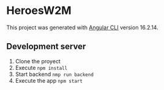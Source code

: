 # HeroesW2M

This project was generated with [Angular CLI](https://github.com/angular/angular-cli) version 16.2.14.

## Development server

1. Clone the proyect
2. Execute `npm install`
3. Start backend `nmp run backend`
4. Execute the app `npm start`